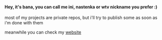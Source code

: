 
#### Hey, it's bana, you can call me ini, nastenka or wtv nickname you prefer :)

most of my projects are private repos, but i'll try to publish some as soon as i'm done with them

meanwhile you can check my [website](https://rknastenka.com)
